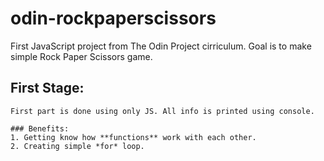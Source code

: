 # odin-rockpaperscissors

First JavaScript project from The Odin Project cirriculum.
Goal is to make simple Rock Paper Scissors game.

## First Stage:
    First part is done using only JS. All info is printed using console.

    ### Benefits:
    1. Getting know how **functions** work with each other.
    2. Creating simple *for* loop.